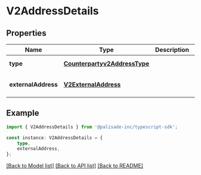 # V2AddressDetails


## Properties

Name | Type | Description | Notes
------------ | ------------- | ------------- | -------------
**type** | [**Counterpartyv2AddressType**](Counterpartyv2AddressType.md) |  | [default to undefined]
**externalAddress** | [**V2ExternalAddress**](V2ExternalAddress.md) |  | [optional] [default to undefined]

## Example

```typescript
import { V2AddressDetails } from '@palisade-inc/typescript-sdk';

const instance: V2AddressDetails = {
    type,
    externalAddress,
};
```

[[Back to Model list]](../README.md#documentation-for-models) [[Back to API list]](../README.md#documentation-for-api-endpoints) [[Back to README]](../README.md)
